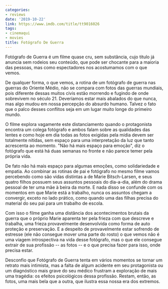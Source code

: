 ```yaml
---
categories:
- reviews
date: '2019-10-22'
link: https://www.imdb.com/title/tt9016026
tags:
- cinemaqui
- movies
title: Fotógrafo De Guerra
---
```


Fotógrafo de Guerra é um filme quase cru, sem substância, cujo titulo já anuncia sem rodeios seu conteúdo, que pode ser chocante para a maioria das pessoas, mas como espectadores nos acostumamos com o que vemos.

De qualquer forma, o que vemos, a rotina de um fotógrafo de guerra nas guerras do Oriente Médio, não se compara com fotos das guerras mundiais, pois diferente dessas muitos civis estão morrendo e fugindo de onde sobrevivem no século 21. Deveríamos estar mais abalados do que nunca, mas algo mudou em nossa percepção do absurdo humano. Talvez o fato que o palco desses conflitos seja em um lugar muito longe do primeiro mundo.

O filme explora vagamente este distanciamento quando o protagonista encontra um colega fotógrafo e ambos falam sobre as qualidades das lentes e como hoje em dia todas as fotos exigidas pela mídia devem ser totalmente nítidas, sem espaço para uma interpretação da luz que tanto acrescenta ao momento. "Não há mais espaço para emoção", diz o fotógrafo que está há duas semanas no fronte e não parece temer pela própria vida.

De fato não há mais espaço para algumas emoções, como solidariedade e empatia. Ao combinar as rotinas de pai e fotógrafo no mesmo filme vamos percebendo como são vidas distintas a de Marie Bitsch-Larsen, e seus quatro filhos possuem seus assuntos pessoais do dia-a-dia, além do drama pessoal de ter uma mãe à beira da morte. E nada disso se confunde com os momentos em que Marie está a trabalho, nunca os assuntos chegam a convergir, exceto no lado prático, como quando uma das filhas precisa do material do seu pai para um trabalho de escola.

Com isso o filme ganha uma distância dos acontecimentos brutais da guerra que o próprio Marie aparenta ter pela frieza com que descreve e trabalha, uma frieza provavelmente desenvolvida como forma de auto proteção e preservação. E a despeito de provavelmente estar sofrendo de estresse (ele não consegue mover uma parte do rosto) o que vemos não é uma viagem introspectiva na vida desse fotógrafo, mas o que ele consegue extrair de sua profissão -- as fotos -- e o que precisa fazer para isso, onde precisa estar.

Desconfio que Fotógrafo de Guerra tenta em vários momentos se tornar um retrato mais intimista, mas a falta de algum acidente em seu protagonista ou um diagnóstico mais grave do seu médico frustram a exploração de mais uma tragédia: os efeitos psicológicos dessa profissão. Restam, então, as fotos, uma mais bela que a outra, que ilustra essa nossa era dos extremos.